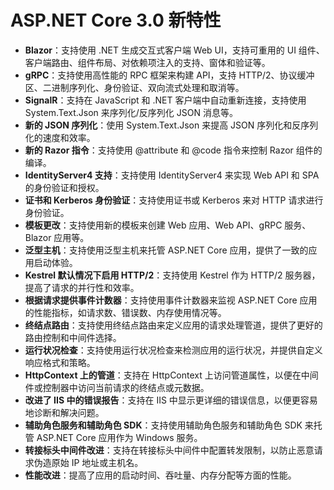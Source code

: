 # ASP.NET Core 3.0 新特性
 - **Blazor**：支持使用 .NET 生成交互式客户端 Web UI，支持可重用的 UI 组件、客户端路由、组件布局、对依赖项注入的支持、窗体和验证等。
 - **gRPC**：支持使用高性能的 RPC 框架来构建 API，支持 HTTP/2、协议缓冲区、二进制序列化、身份验证、双向流式处理和取消等。
 - **SignalR**：支持在 JavaScript 和 .NET 客户端中自动重新连接，支持使用 System.Text.Json 来序列化/反序列化 JSON 消息等。
 - **新的 JSON 序列化**：使用 System.Text.Json 来提高 JSON 序列化和反序列化的速度和效率。
 - **新的 Razor 指令**：支持使用 @attribute 和 @code 指令来控制 Razor 组件的编译。
 - **IdentityServer4 支持**：支持使用 IdentityServer4 来实现 Web API 和 SPA 的身份验证和授权。
 - **证书和 Kerberos 身份验证**：支持使用证书或 Kerberos 来对 HTTP 请求进行身份验证。
 - **模板更改**：支持使用新的模板来创建 Web 应用、Web API、gRPC 服务、Blazor 应用等。
 - **泛型主机**：支持使用泛型主机来托管 ASP.NET Core 应用，提供了一致的应用启动体验。
 - **Kestrel 默认情况下启用 HTTP/2**：支持使用 Kestrel 作为 HTTP/2 服务器，提高了请求的并行性和效率。
 - **根据请求提供事件计数器**：支持使用事件计数器来监视 ASP.NET Core 应用的性能指标，如请求数、错误数、内存使用情况等。
 - **终结点路由**：支持使用终结点路由来定义应用的请求处理管道，提供了更好的路由控制和中间件选择。
 - **运行状况检查**：支持使用运行状况检查来检测应用的运行状况，并提供自定义响应格式和策略。
 - **HttpContext 上的管道**：支持在 HttpContext 上访问管道属性，以便在中间件或控制器中访问当前请求的终结点或元数据。
 - **改进了 IIS 中的错误报告**：支持在 IIS 中显示更详细的错误信息，以便更容易地诊断和解决问题。
 - **辅助角色服务和辅助角色 SDK**：支持使用辅助角色服务和辅助角色 SDK 来托管 ASP.NET Core 应用作为 Windows 服务。
 - **转接标头中间件改进**：支持在转接标头中间件中配置转发限制，以防止恶意请求伪造原始 IP 地址或主机名。
 - **性能改进**：提高了应用的启动时间、吞吐量、内存分配等方面的性能。